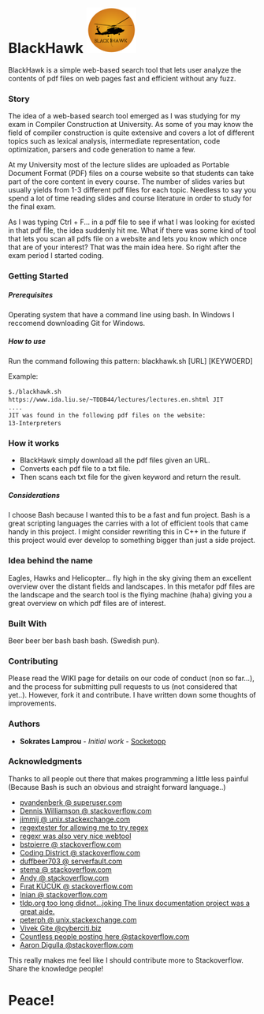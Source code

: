 # BlackHawk ![alt text](src/common/images/blackhawk_logo_color_xxsmall.png "blackhawk_logo_color")

BlackHawk is a simple web-based search tool that lets user analyze the contents of pdf files on web pages fast and efficient without any fuzz. 

### Story
The idea of a web-based search tool emerged as I was studying for my exam in Compiler Construction at University. As some of you may know the field of compiler construction is quite extensive and covers a lot of different topics such as lexical analysis, intermediate representation, code optimization, parsers and code generation to name a few. 

At my University most of the lecture slides are uploaded as Portable Document Format (PDF) files on a course website so that students can take part of the core content in every course. The number of slides varies but usually yields from 1-3 different pdf files for each topic. Needless to say you spend a lot of time reading slides and course literature in order to study for the final exam. 

As I was typing Ctrl + F... in a pdf file to see if what I was looking for existed in that pdf file, the idea suddenly hit me. What if there was some kind of tool that lets you scan all pdfs file on a website and lets you know which once that are of your interest? That was the main idea here. So right after the exam period I started coding.

### Getting Started
##### Prerequisites
Operating system that have a command line using bash. In Windows I reccomend downloading Git for Windows. 
##### How to use
Run the command following this pattern: blackhawk.sh [URL] [KEYWOERD]

Example:
```
$./blackhawk.sh https://www.ida.liu.se/~TDDB44/lectures/lectures.en.shtml JIT
....
JIT was found in the following pdf files on the website:
13-Interpreters
```

### How it works
* BlackHawk simply download all the pdf files given an URL. 
* Converts each pdf file to a txt file.
* Then scans each txt file for the given keyword and return the result.

##### Considerations
I choose Bash because I wanted this to be a fast and fun project. Bash is a great scripting languages the carries with a lot of efficient tools that came handy in this project.
I might consider rewriting this in C++ in the future if this project would ever develop to something bigger than just a side project. 

### Idea behind the name
Eagles, Hawks and Helicopter... fly high in the sky giving them an excellent overview over the distant fields and landscapes. In this metafor pdf files are the landscape and the search tool is the flying machine (haha) giving you a great overview on which pdf files are of interest. 

### Built With
Beer beer ber bash bash bash. (Swedish pun).

### Contributing

Please read the WIKI page for details on our code of conduct (non so far...), and the process for submitting pull requests to us (not considered that yet..). However, fork it and contribute. I have written down some thoughts of improvements.

### Authors
* **Sokrates Lamprou** - *Initial work* - [Socketopp](https://github.com/Socketopp)

### Acknowledgments

Thanks to all people out there that makes programming a little less painful (Because Bash is such an obvious and straight forward language..)

* [pvandenberk @ superuser.com](https://superuser.com/questions/272265/getting-curl-to-output-http-status-code)
* [Dennis Williamson @ stackoverflow.com ](https://stackoverflow.com/questions/3183444/check-for-valid-link-url)
* [jimmij @ unix.stackexchange.com](https://unix.stackexchange.com/questions/183223/loop-over-files-returned-from-find)
* [regextester for allowing me to try regex ](https://www.regextester.com)
* [regexr was also very nice webtool](https://www.regexr.com/)
* [bstpierre @ stackoverflow.com](https://stackoverflow.com/questions/3236871/how-to-return-a-string-value-from-a-bash-function/3243034#3243034)
* [Coding District @ stackoverflow.com](https://stackoverflow.com/questions/4111475/how-to-do-a-logical-or-operation-in-shell-scripting)
* [duffbeer703 @ serverfault.com](https://serverfault.com/questions/7503/how-to-determine-if-a-bash-variable-is-empty)
* [stema @ stackoverflow.com](https://stackoverflow.com/questions/8374742/regex-last-occurrence)
* [Andy @ stackoverflow.com](https://stackoverflow.com/questions/19776979/regex-get-all-characters-after-last-slash-in-url)
* [Fırat KÜÇÜK @ stackoverflow.com](https://stackoverflow.com/questions/3362920/get-just-the-filename-from-a-path-in-a-bash-script)
* [Inian @ stackoverflow.com](https://stackoverflow.com/questions/50173113/loop-through-all-the-files-with-txt-extension-in-bash)
* [tldp.org too long didnot...joking The linux documentation project was a great aide.](http://tldp.org/LDP/GNU-Linux-Tools-Summary/html/x7969.htm)
* [peterph @ unix.stackexchange.com](https://unix.stackexchange.com/questions/68846/how-do-i-remove-all-sub-directories-from-within-a-directory
)
* [Vivek Gite @cyberciti.biz](https://www.cyberciti.biz/faq/finding-bash-shell-array-length-elements/)
* [Countless people posting here @stackoverflow.com](https://stackoverflow.com/questions/10582763/how-to-return-an-array-in-bash-without-using-globals)
* [Aaron Digulla @stackoverflow.com](https://stackoverflow.com/questions/29889074/how-to-wait-for-first-command-to-finish/29890106#29890106)

This really makes me feel like I should contribute more to Stackoverflow. Share the knowledge people!
# Peace!
